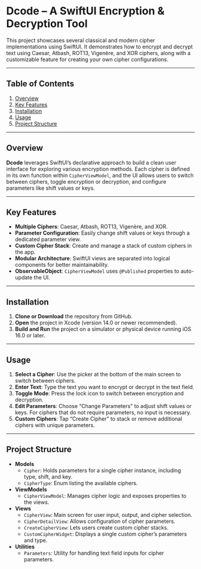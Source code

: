 # Dcode – A SwiftUI Encryption & Decryption Tool

This project showcases several classical and modern cipher implementations using SwiftUI. It demonstrates how to encrypt and decrypt text using Caesar, Atbash, ROT13, Vigenère, and XOR ciphers, along with a customizable feature for creating your own cipher configurations.

---

## Table of Contents
1. [Overview](#overview)
2. [Key Features](#key-features)
3. [Installation](#installation)
4. [Usage](#usage)
5. [Project Structure](#project-structure)

---

## Overview
**Dcode** leverages SwiftUI’s declarative approach to build a clean user interface for exploring various encryption methods. Each cipher is defined in its own function within `CipherViewModel`, and the UI allows users to switch between ciphers, toggle encryption or decryption, and configure parameters like shift values or keys.

---

## Key Features
- **Multiple Ciphers**: Caesar, Atbash, ROT13, Vigenère, and XOR.
- **Parameter Configuration**: Easily change shift values or keys through a dedicated parameter view.
- **Custom Cipher Stack**: Create and manage a stack of custom ciphers in the app.
- **Modular Architecture**: SwiftUI views are separated into logical components for better maintainability.
- **ObservableObject**: `CipherViewModel` uses `@Published` properties to auto-update the UI.

---

## Installation
1. **Clone or Download** the repository from GitHub.
2. **Open** the project in Xcode (version 14.0 or newer recommended).
3. **Build and Run** the project on a simulator or physical device running iOS 16.0 or later.

---

## Usage
1. **Select a Cipher**: Use the picker at the bottom of the main screen to switch between ciphers.
2. **Enter Text**: Type the text you want to encrypt or decrypt in the text field.
3. **Toggle Mode**: Press the lock icon to switch between encryption and decryption.
4. **Edit Parameters**: Choose “Change Parameters” to adjust shift values or keys. For ciphers that do not require parameters, no input is necessary.
5. **Custom Ciphers**: Tap “Create Cipher” to stack or remove additional ciphers with unique parameters.

---

## Project Structure
- **Models**  
  - `Cipher`: Holds parameters for a single cipher instance, including type, shift, and key.
  - `CipherType`: Enum listing the available ciphers.
- **ViewModels**  
  - `CipherViewModel`: Manages cipher logic and exposes properties to the views.
- **Views**  
  - `CipherView`: Main screen for user input, output, and cipher selection.
  - `CipherDetailView`: Allows configuration of cipher parameters.
  - `CreateCipherView`: Lets users create custom cipher stacks.
  - `CustomCipherWidget`: Displays a single custom cipher’s parameters and type.
- **Utilities**  
  - `Parameters`: Utility for handling text field inputs for cipher parameters.


